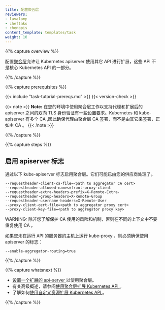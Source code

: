```yaml
---
title: 配置聚合层
reviewers:
- lavalamp
- cheftako
- chenopis
content_template: templates/task
weight: 10
---
```

<!--
---
title: Configure the Aggregation Layer
reviewers:
- lavalamp
- cheftako
- chenopis
content_template: templates/task
weight: 10
---
-->

{{% capture overview %}}

配置[聚合层](/docs/concepts/api-extension/apiserver-aggregation/)允许让 Kubernetes apiserver 使用其它 API 进行扩展，这些 API 不是核心 Kubernetes API 的一部分。
<!--
Configuring the [aggregation layer](/docs/concepts/api-extension/apiserver-aggregation/) allows the Kubernetes apiserver to be extended with additional APIs, which are not part of the core Kubernetes APIs.
-->

{{% /capture %}}

{{% capture prerequisites %}}

{{< include "task-tutorial-prereqs.md" >}} {{< version-check >}}

{{< note >}}
**Note:** 在您的环境中使用聚合层工作以支持代理和扩展后的 apiserver 之间的双向 TLS 身份验证有一些设置要求。Kubernetes 和 kube-apiserver 有多个 CA ,因此确保代理由聚合层 CA 签署，而不是由其它来签署，正如主 CA 。
{{< /note >}}
<!--
{{< note >}}
**Note:** There are a few setup requirements for getting the aggregation layer working in your environment to support mutual TLS auth between the proxy and extension apiservers. Kubernetes and the kube-apiserver have multiple CAs, so make sure that the proxy is signed by the aggregation layer CA and not by something else, like the master CA.
{{< /note >}}
-->

{{% /capture %}}

{{% capture steps %}}

## 启用 apiserver 标志

通过以下 kube-apiserver 标志启用聚合层。它们可能已由您的供应商处理了。

    --requestheader-client-ca-file=<path to aggregator CA cert>
    --requestheader-allowed-names=front-proxy-client
    --requestheader-extra-headers-prefix=X-Remote-Extra-
    --requestheader-group-headers=X-Remote-Group
    --requestheader-username-headers=X-Remote-User
    --proxy-client-cert-file=<path to aggregator proxy cert>
    --proxy-client-key-file=<path to aggregator proxy key>

WARNING: 除非您了解保护 CA 使用的风险和机制，否则在不同的上下文中不要重复使用 CA 。

如果您未在运行 API 的服务器的主机上运行 kube-proxy ，则必须确保使用 apiserver 的标志：

    --enable-aggregator-routing=true
<!--
## Enable apiserver flags

Enable the aggregation layer via the following kube-apiserver flags. They may have already been taken care of by your provider.

    --requestheader-client-ca-file=<path to aggregator CA cert>
    --requestheader-allowed-names=front-proxy-client
    --requestheader-extra-headers-prefix=X-Remote-Extra-
    --requestheader-group-headers=X-Remote-Group
    --requestheader-username-headers=X-Remote-User
    --proxy-client-cert-file=<path to aggregator proxy cert>
    --proxy-client-key-file=<path to aggregator proxy key>

WARNING: do **not** reuse a CA that is used in a different context unless you understand the risks and the mechanisms to protect the CA's usage.

If you are not running kube-proxy on a host running the API server, then you must make sure that the system is enabled with the following apiserver flag:

    --enable-aggregator-routing=true
-->

{{% /capture %}}

{{% capture whatsnext %}}

* [设置一个扩展的 api-server ](/docs/tasks/access-kubernetes-api/setup-extension-api-server/) 以使用聚合层。
* 有关高级概述，请参阅[使用聚合层扩展 Kubernetes API ](/docs/concepts/api-extension/apiserver-aggregation/)。
* 了解如何[使用自定义资源扩展 Kubernetes API ](/docs/tasks/access-kubernetes-api/extend-api-custom-resource-definitions/)。

<!--
* [Setup an extension api-server](/docs/tasks/access-kubernetes-api/setup-extension-api-server/) to work with the aggregation layer.
* For a high level overview, see [Extending the Kubernetes API with the aggregation layer](/docs/concepts/api-extension/apiserver-aggregation/).
* Learn how to [Extend the Kubernetes API Using Custom Resource Definitions](/docs/tasks/access-kubernetes-api/extend-api-custom-resource-definitions/).
-->

{{% /capture %}}
